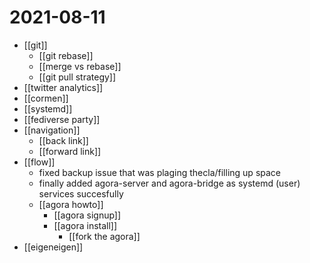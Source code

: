 # 2021-08-11

- [[git]]
  - [[git rebase]]
  - [[merge vs rebase]]
  - [[git pull strategy]]
- [[twitter analytics]]
- [[cormen]]
- [[systemd]]
- [[fediverse party]]
- [[navigation]]
  - [[back link]]
  - [[forward link]]
- [[flow]]
  - fixed backup issue that was plaging thecla/filling up space
  - finally added agora-server and agora-bridge as systemd (user) services succesfully
  - [[agora howto]]
    - [[agora signup]]
    - [[agora install]]
      - [[fork the agora]]
- [[eigeneigen]]